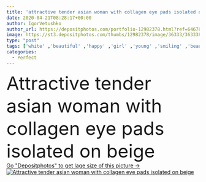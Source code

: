 ```yaml
---
title: 'attractive tender asian woman with collagen eye pads isolated on beige'
date: 2020-04-21T08:28:17+00:00
author: IgorVetushko
author_url: https://depositphotos.com/portfolio-12982378.html?ref=64678756
image: https://st3.depositphotos.com/thumbs/12982378/image/36333/363338796/api_thumb_450.jpg?forcejpeg=true
type: "post"
tags: ['white' ,'beautiful' ,'happy' ,'girl' ,'young' ,'smiling' ,'beauty' ,'happiness' ,'smile' ,'wellbeing' ,'face' ,'care' ,'tender' ,'woman' ,'emotional' ,'skincare' ,'purity' ,'treatment' ,'asian' ,'attractive' ,'positive' ,'wellness' ,'tenderness' ,'korean' ,'hydrogel' ,'copy space' ,'one person' ,'Studio Shot' ,'skin care' ,'clean skin' ,'perfect skin' ,'isolated on beige' ,'clean face' ,'eye patches' ,'collagen pads' ]
categories: 
  - Perfect
---
```

<div aling="center">
            <font size="60"> Attractive tender asian woman with collagen eye pads isolated on beige</font>   
</div>
<div>
    <a href='https://st3.depositphotos.com/thumbs/12982378/image/36333/363338796/api_thumb_450.jpg?forcejpeg=true?ref=64678756' target=_blank > Go "Depositphotos" to get lage size of this picture ->
        <img href='https://st3.depositphotos.com/thumbs/12982378/image/36333/363338796/api_thumb_450.jpg?forcejpeg=true?ref=64678756' src='https://st3.depositphotos.com/12982378/36333/i/950/depositphotos_363338796-stock-photo-attractive-tender-asian-woman-collagen.jpg?forcejpeg=true' alt='Attractive tender asian woman with collagen eye pads isolated on beige' >
    </a>
</div>
